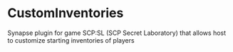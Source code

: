# CustomInventories
Synapse plugin for game SCP:SL (SCP Secret Laboratory) that allows host to customize starting inventories of players
